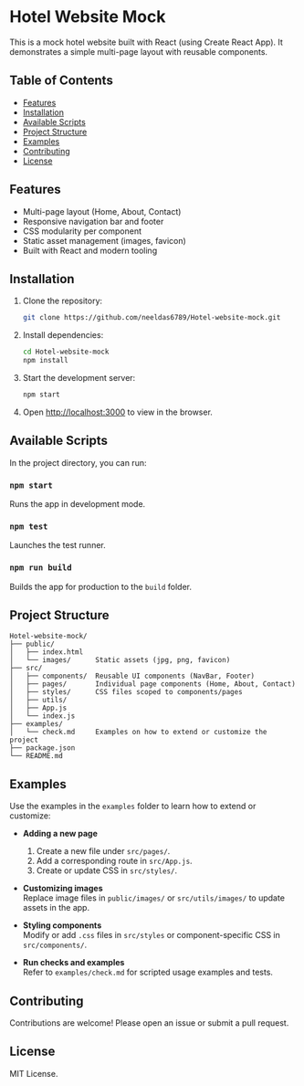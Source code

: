 # Hotel Website Mock

This is a mock hotel website built with React (using Create React App). It demonstrates a simple multi-page layout with reusable components.

## Table of Contents
- [Features](#features)
- [Installation](#installation)
- [Available Scripts](#available-scripts)
- [Project Structure](#project-structure)
- [Examples](#examples)
- [Contributing](#contributing)
- [License](#license)

## Features
- Multi-page layout (Home, About, Contact)
- Responsive navigation bar and footer
- CSS modularity per component
- Static asset management (images, favicon)
- Built with React and modern tooling

## Installation

1. Clone the repository:
   ```bash
   git clone https://github.com/neeldas6789/Hotel-website-mock.git
   ```
2. Install dependencies:
   ```bash
   cd Hotel-website-mock
   npm install
   ```
3. Start the development server:
   ```bash
   npm start
   ```
4. Open [http://localhost:3000](http://localhost:3000) to view in the browser.

## Available Scripts

In the project directory, you can run:

### `npm start`
Runs the app in development mode.

### `npm test`
Launches the test runner.

### `npm run build`
Builds the app for production to the `build` folder.

## Project Structure

```
Hotel-website-mock/
├── public/          
│   ├── index.html
│   └── images/      Static assets (jpg, png, favicon)
├── src/             
│   ├── components/  Reusable UI components (NavBar, Footer)
│   ├── pages/       Individual page components (Home, About, Contact)
│   ├── styles/      CSS files scoped to components/pages
│   ├── utils/
│   ├── App.js
│   └── index.js
├── examples/        
│   └── check.md     Examples on how to extend or customize the project
├── package.json
└── README.md
```

## Examples

Use the examples in the `examples` folder to learn how to extend or customize:

- **Adding a new page**  
  1. Create a new file under `src/pages/`.  
  2. Add a corresponding route in `src/App.js`.  
  3. Create or update CSS in `src/styles/`.

- **Customizing images**  
  Replace image files in `public/images/` or `src/utils/images/` to update assets in the app.

- **Styling components**  
  Modify or add `.css` files in `src/styles` or component-specific CSS in `src/components/`.

- **Run checks and examples**  
  Refer to `examples/check.md` for scripted usage examples and tests.

## Contributing

Contributions are welcome! Please open an issue or submit a pull request.

## License

MIT License.
